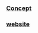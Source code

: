 ### [Concept](https://en.wikipedia.org/wiki/Bitcoin_Cash)

### [website](https://www.bitcoincash.org/)
